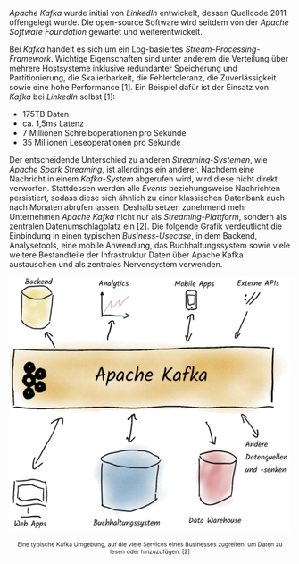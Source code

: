 _Apache Kafka_ wurde initial von _LinkedIn_ entwickelt, dessen Quellcode 2011 offengelegt wurde. Die open-source Software wird seitdem von der _Apache Software Foundation_ gewartet und weiterentwickelt.

Bei _Kafka_ handelt es sich um ein Log-basiertes _Stream-Processing-Framework_. Wichtige Eigenschaften sind unter anderem die Verteilung über mehrere Hostsysteme inklusive redundanter Speicherung und Partitionierung, die Skalierbarkeit, die Fehlertoleranz, die Zuverlässigkeit sowie eine hohe Performance [1]. Ein Beispiel dafür ist der Einsatz von _Kafka_ bei _LinkedIn_ selbst [1]:

-   175TB Daten
-   ca. 1,5ms Latenz
-   7 Millionen Schreiboperationen pro Sekunde
-   35 Millionen Leseoperationen pro Sekunde

Der entscheidende Unterschied zu anderen _Streaming-Systemen_, wie _Apache Spark Streaming_, ist allerdings ein anderer. Nachdem eine Nachricht in einem _Kafka-System_ abgerufen wird, wird diese nicht direkt verworfen. Stattdessen werden alle _Events_ beziehungsweise Nachrichten persistiert, sodass diese sich ähnlich zu einer klassischen Datenbank auch nach Monaten abrufen lassen. Deshalb setzen zunehmend mehr Unternehmen _Apache Kafka_ nicht nur als _Streaming-Plattform_, sondern als zentralen Datenumschlagplatz ein [2]. Die folgende Grafik verdeutlicht die Einbindung in einen typischen _Business-Usecase_, in dem Backend, Analysetools, eine mobile Anwendung, das Buchhaltungssystem sowie viele weitere Bestandteile der Infrastruktur Daten über Apache Kafka austauschen und als zentrales Nervensystem verwenden.

![Eine typische Kafka Umgebung, auf die viele Services eines Businesses zugreifen, um Daten zu lesen oder hinzuzufügen.](./assets/kafka-environment.png "Eine typische Kafka Umgebung, auf die viele Services eines Businesses zugreifen, um Daten zu lesen oder hinzuzufügen.")

<center style="font-size: 75%;">Eine typische Kafka Umgebung, auf die viele Services eines Businesses zugreifen, um Daten zu lesen oder hinzuzufügen. [2]</center>
